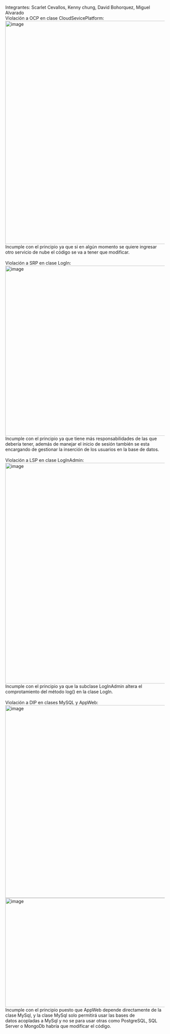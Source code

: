 Integrantes: Scarlet Cevallos, Kenny chung, David Bohorquez, Miguel Alvarado \
Violación a OCP en clase CloudSevicePlatform:
<img width="1231" height="703" alt="image" src="https://github.com/user-attachments/assets/d5c15716-8dd7-4604-ae80-8ee7cc1c801c" /> \
Incumple con el principio ya que si en algún momento se quiere ingresar otro servicio de nube el código se va a tener que modificar. \
\
Violación a SRP en clase LogIn:
<img width="1283" height="536" alt="image" src="https://github.com/user-attachments/assets/d61bd04d-c88a-46b6-bef1-606f060df25d" /> \
Incumple con el principio ya que tiene más responsabilidades de las que debería tener, además de manejar el inicio de sesión también se esta \
encargando de gestionar la inserción de los usuarios en la base de datos.\
\
Violación a LSP en clase LogInAdmin:
<img width="1349" height="695" alt="image" src="https://github.com/user-attachments/assets/a72c27fb-a80d-4ef9-b667-6f6e1622469a" /> \
Incumple con el principio ya que la subclase LogInAdmin altera el comprotamiento del método log() en la clase LogIn. \
\
Violación a DIP en clases MySQL y AppWeb:
<img width="1109" height="607" alt="image" src="https://github.com/user-attachments/assets/6e72b05e-1aef-4460-b33b-bd434a93ec92" /> \
<img width="998" height="344" alt="image" src="https://github.com/user-attachments/assets/710df423-ed68-4437-97d9-16c6772e4024" /> \
Incumple con el principio puesto que AppWeb depende directamente de la clase MySql, y la clase MySql solo permitirá usar las bases de \
datos acopladas a MySql y no se para usar otras como PostgreSQL, SQL Server o MongoDb habría que modificar el código.
